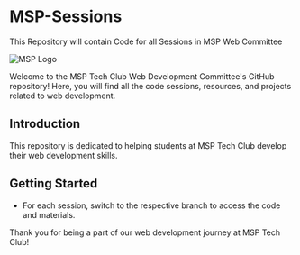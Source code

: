 # MSP-Sessions
This Repository will contain Code for all Sessions in MSP Web Committee

![MSP Logo](msp_logo.png)

Welcome to the MSP Tech Club Web Development Committee's GitHub repository! Here, you will find all the code sessions, resources, and projects related to web development.

## Introduction
This repository is dedicated to helping students at MSP Tech Club develop their web development skills. 


## Getting Started
- For each session, switch to the respective branch to access the code and materials.


Thank you for being a part of our web development journey at MSP Tech Club!
